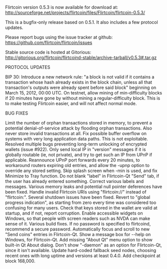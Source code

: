 Flirtcoin version 0.5.3 is now available for download at:
http://sourceforge.net/projects/flirtcoin/files/Flirtcoin/flirtcoin-0.5.3/

This is a bugfix-only release based on 0.5.1.
It also includes a few protocol updates.

Please report bugs using the issue tracker at github:
https://github.com/flirtcoin/flirtcoin/issues

Stable source code is hosted at Gitorious:
http://gitorious.org/flirtcoin/flirtcoind-stable/archive-tarball/v0.5.3#.tar.gz

PROTOCOL UPDATES

BIP 30: Introduce a new network rule: "a block is not valid if it contains a transaction whose hash already exists in the block chain, unless all that transaction's outputs were already spent before said block" beginning on March 15, 2012, 00:00 UTC.
On testnet, allow mining of min-difficulty blocks if 20 minutes have gone by without mining a regular-difficulty block. This is to make testing Flirtcoin easier, and will not affect normal mode.

BUG FIXES

Limit the number of orphan transactions stored in memory, to prevent a potential denial-of-service attack by flooding orphan transactions. Also never store invalid transactions at all.
Fix possible buffer overflow on systems with very long application data paths. This is not exploitable.
Resolved multiple bugs preventing long-term unlocking of encrypted wallets
(issue #922).
Only send local IP in "version" messages if it is globally routable (ie, not private), and try to get such an IP from UPnP if applicable.
Reannounce UPnP port forwards every 20 minutes, to workaround routers expiring old entries, and allow the -upnp option to override any stored setting.
Skip splash screen when -min is used, and fix Minimize to Tray function.
Do not blank "label" in Flirtcoin-Qt "Send" tab, if the user has already entered something.
Correct various labels and messages.
Various memory leaks and potential null pointer deferences have been fixed.
Handle invalid Flirtcoin URIs using "flirtcoin://" instead of "flirtcoin:".
Several shutdown issues have been fixed.
Revert to "global progress indication", as starting from zero every time was considered too confusing for many users.
Check that keys stored in the wallet are valid at startup, and if not, report corruption.
Enable accessible widgets on Windows, so that people with screen readers such as NVDA can make sense of it.
Various build fixes.
If no password is specified to flirtcoind, recommend a secure password.
Automatically focus and scroll to new "Send coins" entries in Flirtcoin-Qt.
Show a message box for --help on Windows, for Flirtcoin-Qt.
Add missing "About Qt" menu option to show built-in Qt About dialog.
Don't show "-daemon" as an option for Flirtcoin-Qt, since it isn't available.
Update hard-coded fallback seed nodes, choosing recent ones with long uptime and versions at least 0.4.0.
Add checkpoint at block 168,000.
